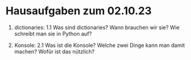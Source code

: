 # Hausaufgaben zum 02.10.23

1. dictionaries:
   1.1 Was sind dictionaries? Wann brauchen wir sie? Wie schreibt man sie in Python auf?

2. Konsole:
   2.1 Was ist die Konsole? Welche zwei Dinge kann man damit machen? Wofür ist das nützlich?
